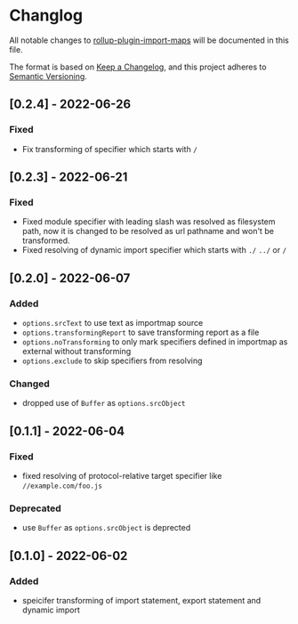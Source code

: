 # Changlog

All notable changes to [rollup-plugin-import-maps](https://www.npmjs.com/package/rollup-plugin-import-maps) will be documented in this file.

The format is based on [Keep a Changelog](https://keepachangelog.com/en/1.0.0/), and this project adheres to [Semantic Versioning](https://semver.org/spec/v2.0.0.html).



## [0.2.4] - 2022-06-26

### Fixed

+ Fix transforming of specifier which starts with `/`



## [0.2.3] - 2022-06-21

### Fixed

+ Fixed module specifier with leading slash was resolved as filesystem path, now it is changed to be resolved as url pathname and won't be transformed.
+ Fixed resolving of dynamic import specifier which starts with `./` `../` or `/`



## [0.2.0] - 2022-06-07

### Added

+ `options.srcText` to use text as importmap source
+ `options.transformingReport` to save transforming report as a file
+ `options.noTransforming` to only mark specifiers defined in importmap as external without transforming
+ `options.exclude` to skip specifiers from resolving

### Changed

+ dropped use of `Buffer` as `options.srcObject`



## [0.1.1] - 2022-06-04

### Fixed

+ fixed resolving of protocol-relative target specifier like `//example.com/foo.js`

### Deprecated

+ use `Buffer` as `options.srcObject` is deprected



## [0.1.0] - 2022-06-02

### Added

+ speicifer transforming of import statement, export statement and dynamic import
